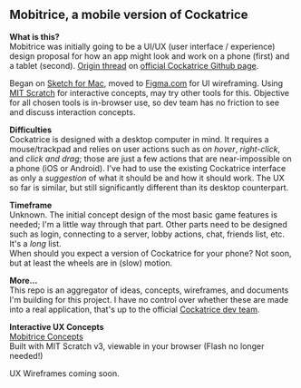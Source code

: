 ## Mobitrice, a mobile version of Cockatrice

**What is this?**  
Mobitrice was initially going to be a UI/UX (user interface / experience) design proposal for how an app might look and work on a phone (first) and a tablet (second).
[Origin thread](https://github.com/Cockatrice/Cockatrice/issues/646) on [official Cockatrice Github page](https://cockatrice.github.io).

Began on [Sketch for Mac](sketch.com), moved to [Figma.com](figma.com) for UI wireframing. Using [MIT Scratch](mit.scratch.com) for interactive concepts, may try other tools for this. Objective for all chosen tools is in-browser use, so dev team has no friction to see and discuss interaction concepts.  

**Difficulties**  
Cockatrice is designed with a desktop computer in mind. It requires a mouse/trackpad and relies on user actions such as *on hover*, *right-click*, and *click and drag*; those are just a few actions that are near-impossible on a phone (iOS or Android). I've had to use the existing Cockatrice interface as only a *suggestion* of what it should be and how it should work. The UX so far is similar, but still significantly different than its desktop counterpart.

**Timeframe**  
Unknown. The initial concept design of the most basic game features is needed; I'm a little way through that part. Other parts need to be designed such as login, connecting to a server, lobby actions, chat, friends list, etc. It's a *long* list.  
When should you expect a version of Cockatrice for your phone? Not soon, but at least the wheels are in (slow) motion.

**More…**  
This repo is an aggregator of ideas, concepts, wireframes, and documents I'm building for this project. I have no control over whether these are made into a real application, that's up to the official [Cockatrice dev team](https://cockatrice.github.io).

**Interactive UX Concepts**  
[Mobitrice Concepts](https://scratch.mit.edu/studios/25119302/)  
Built with MIT Scratch v3, viewable in your browser (Flash no longer needed!)

UX Wireframes coming soon.